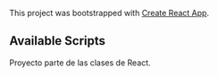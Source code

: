 This project was bootstrapped with [Create React App](https://github.com/facebook/create-react-app).

## Available Scripts
 
Proyecto parte de las clases de React.